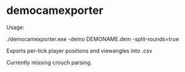 # democamexporter

Usage:

./democamexporter.exe -demo DEMONAME.dem -split-rounds=true

Exports per-tick player positions and viewangles into .csv

Currently missing crouch parsing.
